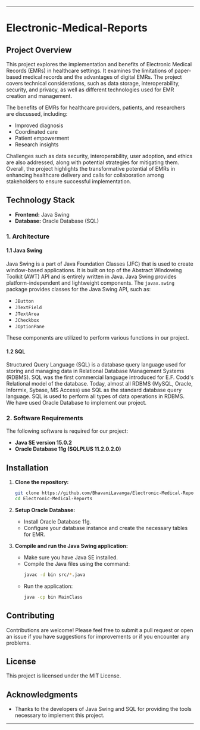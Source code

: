 
---

# Electronic-Medical-Reports

## Project Overview
This project explores the implementation and benefits of Electronic Medical Records (EMRs) in healthcare settings. It examines the limitations of paper-based medical records and the advantages of digital EMRs. The project covers technical considerations, such as data storage, interoperability, security, and privacy, as well as different technologies used for EMR creation and management. 

The benefits of EMRs for healthcare providers, patients, and researchers are discussed, including:
- Improved diagnosis
- Coordinated care
- Patient empowerment
- Research insights

Challenges such as data security, interoperability, user adoption, and ethics are also addressed, along with potential strategies for mitigating them. Overall, the project highlights the transformative potential of EMRs in enhancing healthcare delivery and calls for collaboration among stakeholders to ensure successful implementation.

## Technology Stack
- **Frontend:** Java Swing
- **Database:** Oracle Database (SQL)

### 1. Architecture

#### 1.1 Java Swing
Java Swing is a part of Java Foundation Classes (JFC) that is used to create window-based applications. It is built on top of the Abstract Windowing Toolkit (AWT) API and is entirely written in Java. Java Swing provides platform-independent and lightweight components. The `javax.swing` package provides classes for the Java Swing API, such as:
- `JButton`
- `JTextField`
- `JTextArea`
- `JCheckbox`
- `JOptionPane`

These components are utilized to perform various functions in our project.

#### 1.2 SQL
Structured Query Language (SQL) is a database query language used for storing and managing data in Relational Database Management Systems (RDBMS). SQL was the first commercial language introduced for E.F. Codd's Relational model of the database. Today, almost all RDBMS (MySQL, Oracle, Informix, Sybase, MS Access) use SQL as the standard database query language. SQL is used to perform all types of data operations in RDBMS. We have used Oracle Database to implement our project.

### 2. Software Requirements
The following software is required for our project:
- **Java SE version 15.0.2**
- **Oracle Database 11g (SQLPLUS 11.2.0.2.0)**

## Installation
1. **Clone the repository:**
   ```bash
   git clone https://github.com/BhavaniLavanga/Electronic-Medical-Reports.git
   cd Electronic-Medical-Reports
   ```
   
2. **Setup Oracle Database:**
   - Install Oracle Database 11g.
   - Configure your database instance and create the necessary tables for EMR.

3. **Compile and run the Java Swing application:**
   - Make sure you have Java SE installed.
   - Compile the Java files using the command:
     ```bash
     javac -d bin src/*.java
     ```
   - Run the application:
     ```bash
     java -cp bin MainClass
     ```

## Contributing
Contributions are welcome! Please feel free to submit a pull request or open an issue if you have suggestions for improvements or if you encounter any problems.

## License
This project is licensed under the MIT License.

## Acknowledgments
- Thanks to the developers of Java Swing and SQL for providing the tools necessary to implement this project.

---

